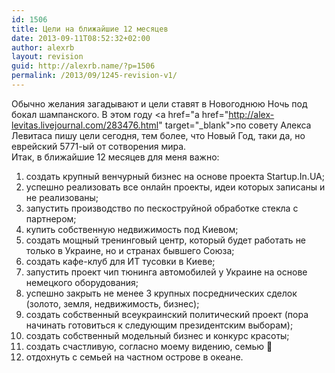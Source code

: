 ```yaml
---
id: 1506
title: Цели на ближайшие 12 месяцев
date: 2013-09-11T08:52:32+02:00
author: alexrb
layout: revision
guid: http://alexrb.name/?p=1506
permalink: /2013/09/1245-revision-v1/
---
```

Обычно желания загадывают и цели ставят в Новогоднюю Ночь под бокал шампанского. В этом году <a href="a href="http://alex-levitas.livejournal.com/283476.html" target="_blank">по совету Алекса Левитаса</a> пишу цели сегодня, тем более, что Новый Год, таки да, но еврейский 5771-ый от сотворения мира.  
Итак, в ближайшие 12 месяцев для меня важно:  
1. создать крупный венчурный бизнес на основе проекта Startup.In.UA;  
2. успешно реализовать все онлайн проекты, идеи которых записаны и не реализованы;  
3. запустить производство по пескоструйной обработке стекла с партнером;  
4. купить собственную недвижимость под Киевом;  
5. создать мощный тренинговый центр, который будет работать не только в Украине, но и странах бывшего Союза;  
6. создать кафе-клуб для ИТ тусовки в Киеве;  
7. запустить проект чип тюнинга автомобилей у Украине на основе немецкого оборудования;  
8. успешно закрыть не менее 3 крупных посреднических сделок (золото, земля, недвижимость, бизнес);  
9. создать собственный всеукраинский политический проект (пора начинать готовиться к следующим президентским выборам);  
10. создать собственный модельный бизнес и конкурс красоты;  
11. создать счастливую, согласно моему видению, семью 🙂  
12. отдохнуть с семьей на частном острове в океане.